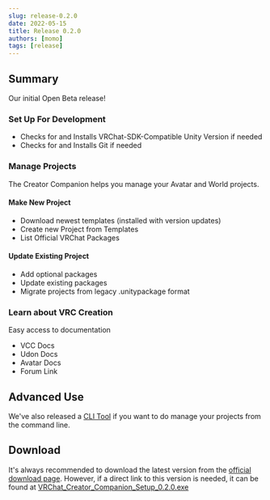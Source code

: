 ```yaml
---
slug: release-0.2.0
date: 2022-05-15
title: Release 0.2.0
authors: [momo]
tags: [release]
---
```

## Summary

Our initial Open Beta release!

<!--truncate-->
### Set Up For Development

* Checks for and Installs VRChat-SDK-Compatible Unity Version if needed
* Checks for and Installs Git if needed

### Manage Projects
The Creator Companion helps you manage your Avatar and World projects.

#### Make New Project
* Download newest templates (installed with version updates)
* Create new Project from Templates
* List Official VRChat Packages

#### Update Existing Project
* Add optional packages
* Update existing packages
* Migrate projects from legacy .unitypackage format

### Learn about VRC Creation
Easy access to documentation

* VCC Docs
* Udon Docs
* Avatar Docs
* Forum Link

## Advanced Use

We've also released a [CLI Tool](/vpm/cli) if you want to do manage your projects from the command line.

## Download

It's always recommended to download the latest version from the [official download page](https://vrchat.com/home/download).
However, if a direct link to this version is needed, it can be found at [VRChat_Creator_Companion_Setup_0.2.0.exe](https://vrcpm.vrchat.cloud/vcc/Builds/0.2.0/VRChat_CreatorCompanion_Setup_0.2.0.exe) 
